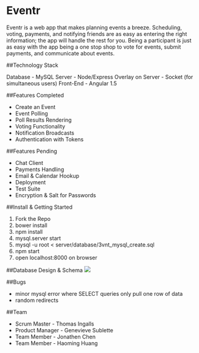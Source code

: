 # Eventr
  Eventr is a web app that makes planning events a breeze. Scheduling, voting, payments, and notifying friends are as easy as entering the right information; the app will handle the rest for you. Being a participant is just as easy with the app being a one stop shop to vote for events, submit payments, and communicate about events.
  
##Technology Stack

  Database - MySQL
  Server - Node/Express
  Overlay on Server - Socket (for simultaneous users)
  Front-End - Angular 1.5


##Features Completed
  - Create an Event
  - Event Polling
  - Poll Results Rendering
  - Voting Functionality
  - Notification Broadcasts
  - Authentication with Tokens
  

##Features Pending
  - Chat Client
  - Payments Handling
  - Email & Calendar Hookup
  - Deployment
  - Test Suite
  - Encryption & Salt for Passwords

##Install & Getting Started
  1. Fork the Repo
  2. bower install
  3. npm install
  4. mysql.server start
  5. mysql -u root < server/database/3vnt_mysql_create.sql
  6. npm start
  7. open localhost:8000 on browser

##Database Design & Schema
  ![](https://trello-attachments.s3.amazonaws.com/5706910238f37c2e5163dbaa/1139x828/0ebbaa4ad46092d3948c668ce2c8c1ca/upload_4_7_2016_at_3_28_00_PM.png)

##Bugs
  - minor mysql error where SELECT queries only pull one row of data
  - random redirects

##Team
  - Scrum Master - Thomas Ingalls
  - Product Manager - Genevieve Sublette
  - Team Member - Jonathen Chen
  - Team Member - Haoming Huang


